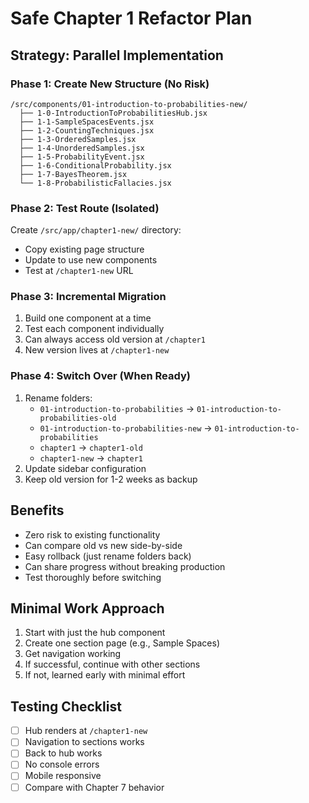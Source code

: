 # Safe Chapter 1 Refactor Plan

## Strategy: Parallel Implementation

### Phase 1: Create New Structure (No Risk)
```
/src/components/01-introduction-to-probabilities-new/
  ├── 1-0-IntroductionToProbabilitiesHub.jsx
  ├── 1-1-SampleSpacesEvents.jsx
  ├── 1-2-CountingTechniques.jsx
  ├── 1-3-OrderedSamples.jsx
  ├── 1-4-UnorderedSamples.jsx
  ├── 1-5-ProbabilityEvent.jsx
  ├── 1-6-ConditionalProbability.jsx
  ├── 1-7-BayesTheorem.jsx
  └── 1-8-ProbabilisticFallacies.jsx
```

### Phase 2: Test Route (Isolated)
Create `/src/app/chapter1-new/` directory:
- Copy existing page structure
- Update to use new components
- Test at `/chapter1-new` URL

### Phase 3: Incremental Migration
1. Build one component at a time
2. Test each component individually
3. Can always access old version at `/chapter1`
4. New version lives at `/chapter1-new`

### Phase 4: Switch Over (When Ready)
1. Rename folders:
   - `01-introduction-to-probabilities` → `01-introduction-to-probabilities-old`
   - `01-introduction-to-probabilities-new` → `01-introduction-to-probabilities`
   - `chapter1` → `chapter1-old`
   - `chapter1-new` → `chapter1`
2. Update sidebar configuration
3. Keep old version for 1-2 weeks as backup

## Benefits
- Zero risk to existing functionality
- Can compare old vs new side-by-side
- Easy rollback (just rename folders back)
- Can share progress without breaking production
- Test thoroughly before switching

## Minimal Work Approach
1. Start with just the hub component
2. Create one section page (e.g., Sample Spaces)
3. Get navigation working
4. If successful, continue with other sections
5. If not, learned early with minimal effort

## Testing Checklist
- [ ] Hub renders at `/chapter1-new`
- [ ] Navigation to sections works
- [ ] Back to hub works
- [ ] No console errors
- [ ] Mobile responsive
- [ ] Compare with Chapter 7 behavior